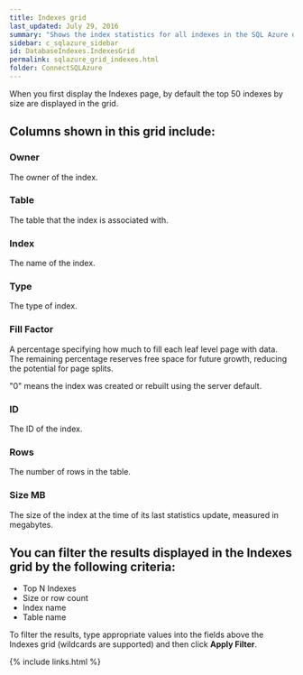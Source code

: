 ```yaml
---
title: Indexes grid
last_updated: July 29, 2016
summary: "Shows the index statistics for all indexes in the SQL Azure database."
sidebar: c_sqlazure_sidebar
id: DatabaseIndexes.IndexesGrid
permalink: sqlazure_grid_indexes.html
folder: ConnectSQLAzure
---
```





When you first display the Indexes page, by default the top 50 indexes by size are displayed in the grid.

## Columns shown in this grid include:

### Owner

The owner of the index.

### Table

The table that the index is associated with.

### Index

The name of the index.

### Type

The type of index.

### Fill Factor

A percentage specifying how much to fill each leaf level page with data. The remaining percentage reserves free space for future growth, reducing the potential for page splits.

"0" means the index was created or rebuilt using the server default.

### ID

The ID of the index.

### Rows

The number of rows in the table.

### Size MB

The size of the index at the time of its last statistics update, measured in megabytes.



## You can filter the results displayed in the Indexes grid by the following criteria:

* Top N Indexes
* Size or row count
* Index name
* Table name

To filter the results, type appropriate values into the fields above the Indexes grid (wildcards are supported) and then click **Apply Filter**.


{% include links.html %}
